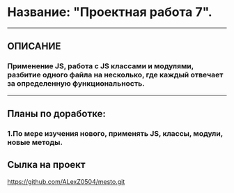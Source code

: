 # Название: "Проектная работа 7".

---

## ОПИСАНИЕ

### Применение JS, работа с JS классами и модулями, разбитие одного файла на несколько, где каждый отвечает за определенную функциональность.

---

## Планы по доработке:

### 1.По мере изучения нового, применять JS, классы, модули, новые методы.

## Сылка на проект

https://github.com/ALexZ0504/mesto.git
